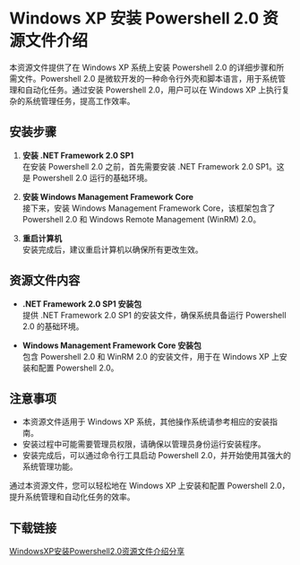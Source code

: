 # Windows XP 安装 Powershell 2.0 资源文件介绍

本资源文件提供了在 Windows XP 系统上安装 Powershell 2.0 的详细步骤和所需文件。Powershell 2.0 是微软开发的一种命令行外壳和脚本语言，用于系统管理和自动化任务。通过安装 Powershell 2.0，用户可以在 Windows XP 上执行复杂的系统管理任务，提高工作效率。

## 安装步骤

1. **安装 .NET Framework 2.0 SP1**  
   在安装 Powershell 2.0 之前，首先需要安装 .NET Framework 2.0 SP1。这是 Powershell 2.0 运行的基础环境。

2. **安装 Windows Management Framework Core**  
   接下来，安装 Windows Management Framework Core，该框架包含了 Powershell 2.0 和 Windows Remote Management (WinRM) 2.0。

3. **重启计算机**  
   安装完成后，建议重启计算机以确保所有更改生效。

## 资源文件内容

- **.NET Framework 2.0 SP1 安装包**  
  提供 .NET Framework 2.0 SP1 的安装文件，确保系统具备运行 Powershell 2.0 的基础环境。

- **Windows Management Framework Core 安装包**  
  包含 Powershell 2.0 和 WinRM 2.0 的安装文件，用于在 Windows XP 上安装和配置 Powershell 2.0。

## 注意事项

- 本资源文件适用于 Windows XP 系统，其他操作系统请参考相应的安装指南。
- 安装过程中可能需要管理员权限，请确保以管理员身份运行安装程序。
- 安装完成后，可以通过命令行工具启动 Powershell 2.0，并开始使用其强大的系统管理功能。

通过本资源文件，您可以轻松地在 Windows XP 上安装和配置 Powershell 2.0，提升系统管理和自动化任务的效率。

## 下载链接

[WindowsXP安装Powershell2.0资源文件介绍分享](https://pan.quark.cn/s/895b0a557c06)